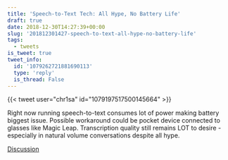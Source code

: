 ```yaml
---
title: 'Speech-to-Text Tech: All Hype, No Battery Life'
draft: true
date: 2018-12-30T14:27:39+00:00
slug: '201812301427-speech-to-text-all-hype-no-battery-life'
tags:
  - tweets
is_tweet: true
tweet_info:
  id: '1079262721881690113'
  type: 'reply'
  is_thread: False
---
```




{{< tweet user="chr1sa" id="1079197517500145664" >}}

Right now running speech-to-text consumes lot of power making battery biggest issue. Possible workaround could be pocket device connected to glasses like Magic Leap. Transcription quality still remains LOT to desire - especially in natural volume conversations despite all hype.

[Discussion](https://x.com/sytelus/status/1079262721881690113)
